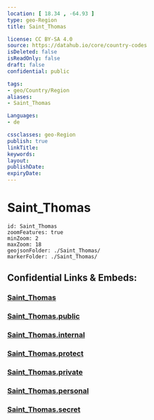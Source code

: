 ```yaml
---
location: [ 18.34 , -64.93 ] 
type: geo-Region
title: Saint_Thomas

license: CC BY-SA 4.0
source: https://datahub.io/core/country-codes
isDeleted: false
isReadOnly: false
draft: false
confidential: public

tags:
- geo/Country/Region
aliases:
- Saint_Thomas

Languages:
- de

cssclasses: geo-Region
publish: true
linkTitle: 
keywords: 
layout: 
publishDate: 
expiryDate: 
---
```


# Saint_Thomas

```leaflet
id: Saint_Thomas
zoomFeatures: true 
minZoom: 2 
maxZoom: 18
geojsonFolder: ./Saint_Thomas/
markerFolder: ./Saint_Thomas/
```


## Confidential Links & Embeds: 

### [Saint_Thomas](/_Standards/Earth/Continent/America~North/USA/USA~Islands/USA_Virgin-Islands/Districts~USA_Virgin-Islands/Saint_Thomas.md) 

### [Saint_Thomas.public](/_public/Earth/Continent/America~North/USA/USA~Islands/USA_Virgin-Islands/Districts~USA_Virgin-Islands/Saint_Thomas.public.md) 

### [Saint_Thomas.internal](/_internal/Earth/Continent/America~North/USA/USA~Islands/USA_Virgin-Islands/Districts~USA_Virgin-Islands/Saint_Thomas.internal.md) 

### [Saint_Thomas.protect](/_protect/Earth/Continent/America~North/USA/USA~Islands/USA_Virgin-Islands/Districts~USA_Virgin-Islands/Saint_Thomas.protect.md) 

### [Saint_Thomas.private](/_private/Earth/Continent/America~North/USA/USA~Islands/USA_Virgin-Islands/Districts~USA_Virgin-Islands/Saint_Thomas.private.md) 

### [Saint_Thomas.personal](/_personal/Earth/Continent/America~North/USA/USA~Islands/USA_Virgin-Islands/Districts~USA_Virgin-Islands/Saint_Thomas.personal.md) 

### [Saint_Thomas.secret](/_secret/Earth/Continent/America~North/USA/USA~Islands/USA_Virgin-Islands/Districts~USA_Virgin-Islands/Saint_Thomas.secret.md)

